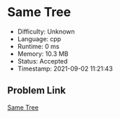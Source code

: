# Same Tree

- Difficulty: Unknown
- Language: cpp
- Runtime: 0 ms
- Memory: 10.3 MB
- Status: Accepted
- Timestamp: 2021-09-02 11:21:43

## Problem Link
[Same Tree](https://leetcode.com/problems/same-tree)

